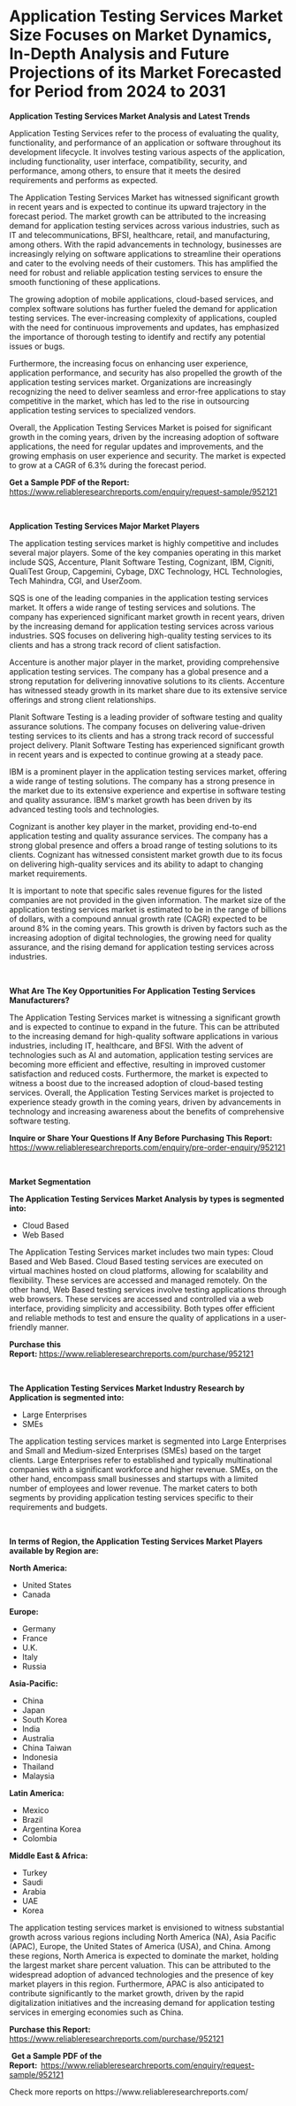 <p><h1>Application Testing Services Market Size Focuses on Market Dynamics, In-Depth Analysis and Future Projections of its Market Forecasted for Period from 2024 to 2031</h1></p><p><strong>Application Testing Services Market Analysis and Latest Trends</strong></p>
<p><p>Application Testing Services refer to the process of evaluating the quality, functionality, and performance of an application or software throughout its development lifecycle. It involves testing various aspects of the application, including functionality, user interface, compatibility, security, and performance, among others, to ensure that it meets the desired requirements and performs as expected.</p><p>The Application Testing Services Market has witnessed significant growth in recent years and is expected to continue its upward trajectory in the forecast period. The market growth can be attributed to the increasing demand for application testing services across various industries, such as IT and telecommunications, BFSI, healthcare, retail, and manufacturing, among others. With the rapid advancements in technology, businesses are increasingly relying on software applications to streamline their operations and cater to the evolving needs of their customers. This has amplified the need for robust and reliable application testing services to ensure the smooth functioning of these applications.</p><p>The growing adoption of mobile applications, cloud-based services, and complex software solutions has further fueled the demand for application testing services. The ever-increasing complexity of applications, coupled with the need for continuous improvements and updates, has emphasized the importance of thorough testing to identify and rectify any potential issues or bugs.</p><p>Furthermore, the increasing focus on enhancing user experience, application performance, and security has also propelled the growth of the application testing services market. Organizations are increasingly recognizing the need to deliver seamless and error-free applications to stay competitive in the market, which has led to the rise in outsourcing application testing services to specialized vendors.</p><p>Overall, the Application Testing Services Market is poised for significant growth in the coming years, driven by the increasing adoption of software applications, the need for regular updates and improvements, and the growing emphasis on user experience and security. The market is expected to grow at a CAGR of 6.3% during the forecast period.</p></p>
<p><strong>Get a Sample PDF of the Report:&nbsp;</strong> <a href="https://www.reliableresearchreports.com/enquiry/request-sample/952121">https://www.reliableresearchreports.com/enquiry/request-sample/952121</a></p>
<p>&nbsp;</p>
<p><strong>Application Testing Services Major Market Players</strong></p>
<p><p>The application testing services market is highly competitive and includes several major players. Some of the key companies operating in this market include SQS, Accenture, Planit Software Testing, Cognizant, IBM, Cigniti, QualiTest Group, Capgemini, Cybage, DXC Technology, HCL Technologies, Tech Mahindra, CGI, and UserZoom. </p><p>SQS is one of the leading companies in the application testing services market. It offers a wide range of testing services and solutions. The company has experienced significant market growth in recent years, driven by the increasing demand for application testing services across various industries. SQS focuses on delivering high-quality testing services to its clients and has a strong track record of client satisfaction. </p><p>Accenture is another major player in the market, providing comprehensive application testing services. The company has a global presence and a strong reputation for delivering innovative solutions to its clients. Accenture has witnessed steady growth in its market share due to its extensive service offerings and strong client relationships.</p><p>Planit Software Testing is a leading provider of software testing and quality assurance solutions. The company focuses on delivering value-driven testing services to its clients and has a strong track record of successful project delivery. Planit Software Testing has experienced significant growth in recent years and is expected to continue growing at a steady pace.</p><p>IBM is a prominent player in the application testing services market, offering a wide range of testing solutions. The company has a strong presence in the market due to its extensive experience and expertise in software testing and quality assurance. IBM's market growth has been driven by its advanced testing tools and technologies.</p><p>Cognizant is another key player in the market, providing end-to-end application testing and quality assurance services. The company has a strong global presence and offers a broad range of testing solutions to its clients. Cognizant has witnessed consistent market growth due to its focus on delivering high-quality services and its ability to adapt to changing market requirements.</p><p>It is important to note that specific sales revenue figures for the listed companies are not provided in the given information. The market size of the application testing services market is estimated to be in the range of billions of dollars, with a compound annual growth rate (CAGR) expected to be around 8% in the coming years. This growth is driven by factors such as the increasing adoption of digital technologies, the growing need for quality assurance, and the rising demand for application testing services across industries.</p></p>
<p>&nbsp;</p>
<p><strong>What Are The Key Opportunities For Application Testing Services Manufacturers?</strong></p>
<p><p>The Application Testing Services market is witnessing a significant growth and is expected to continue to expand in the future. This can be attributed to the increasing demand for high-quality software applications in various industries, including IT, healthcare, and BFSI. With the advent of technologies such as AI and automation, application testing services are becoming more efficient and effective, resulting in improved customer satisfaction and reduced costs. Furthermore, the market is expected to witness a boost due to the increased adoption of cloud-based testing services. Overall, the Application Testing Services market is projected to experience steady growth in the coming years, driven by advancements in technology and increasing awareness about the benefits of comprehensive software testing.</p></p>
<p><strong>Inquire or Share Your Questions If Any Before Purchasing This Report:</strong> <a href="https://www.reliableresearchreports.com/enquiry/pre-order-enquiry/952121">https://www.reliableresearchreports.com/enquiry/pre-order-enquiry/952121</a></p>
<p>&nbsp;</p>
<p><strong>Market Segmentation</strong></p>
<p><strong>The Application Testing Services Market Analysis by types is segmented into:</strong></p>
<p><ul><li>Cloud Based</li><li>Web Based</li></ul></p>
<p><p>The Application Testing Services market includes two main types: Cloud Based and Web Based. Cloud Based testing services are executed on virtual machines hosted on cloud platforms, allowing for scalability and flexibility. These services are accessed and managed remotely. On the other hand, Web Based testing services involve testing applications through web browsers. These services are accessed and controlled via a web interface, providing simplicity and accessibility. Both types offer efficient and reliable methods to test and ensure the quality of applications in a user-friendly manner.</p></p>
<p><strong>Purchase this Report:&nbsp;</strong><a href="https://www.reliableresearchreports.com/purchase/952121">https://www.reliableresearchreports.com/purchase/952121</a></p>
<p>&nbsp;</p>
<p><strong>The Application Testing Services Market Industry Research by Application is segmented into:</strong></p>
<p><ul><li>Large Enterprises</li><li>SMEs</li></ul></p>
<p><p>The application testing services market is segmented into Large Enterprises and Small and Medium-sized Enterprises (SMEs) based on the target clients. Large Enterprises refer to established and typically multinational companies with a significant workforce and higher revenue. SMEs, on the other hand, encompass small businesses and startups with a limited number of employees and lower revenue. The market caters to both segments by providing application testing services specific to their requirements and budgets.</p></p>
<p>&nbsp;</p>
<p><strong>In terms of Region, the Application Testing Services Market Players available by Region are:</strong></p>
<p>
    <p> <strong> North America: </strong>
        <ul>
            <li>United States</li>
            <li>Canada</li>
        </ul>
        </p> 
    <p> <strong> Europe: </strong>
        <ul>
            <li>Germany</li>
            <li>France</li>
            <li>U.K.</li>
            <li>Italy</li>
            <li>Russia</li>
        </ul>
        </p> 
    <p> <strong> Asia-Pacific: </strong>
        <ul>
            <li>China</li>
            <li>Japan</li>
            <li>South Korea</li>
            <li>India</li>
            <li>Australia</li>
            <li>China Taiwan</li>
            <li>Indonesia</li>
            <li>Thailand</li>
            <li>Malaysia</li>
        </ul>
        </p> 
    <p> <strong> Latin America: </strong>
        <ul>
            <li>Mexico</li>
            <li>Brazil</li>
            <li>Argentina Korea</li>
            <li>Colombia</li>
        </ul>
        </p> 
    <p> <strong> Middle East & Africa: </strong>
        <ul>
            <li>Turkey</li>
            <li>Saudi</li>
            <li>Arabia</li>
            <li>UAE</li>
            <li>Korea</li>
        </ul>
    </p>
    </p>
<p><p>The application testing services market is envisioned to witness substantial growth across various regions including North America (NA), Asia Pacific (APAC), Europe, the United States of America (USA), and China. Among these regions, North America is expected to dominate the market, holding the largest market share percent valuation. This can be attributed to the widespread adoption of advanced technologies and the presence of key market players in this region. Furthermore, APAC is also anticipated to contribute significantly to the market growth, driven by the rapid digitalization initiatives and the increasing demand for application testing services in emerging economies such as China.</p></p>
<p><strong>Purchase this Report: </strong><a href="https://www.reliableresearchreports.com/purchase/952121">https://www.reliableresearchreports.com/purchase/952121</a></p>
<p>&nbsp;<strong>Get a Sample PDF of the Report:&nbsp;&nbsp;</strong><a href="https://www.reliableresearchreports.com/enquiry/request-sample/952121">https://www.reliableresearchreports.com/enquiry/request-sample/952121</a></p>
<p><strong></strong></p>
<p>Check more reports on https://www.reliableresearchreports.com/</p>